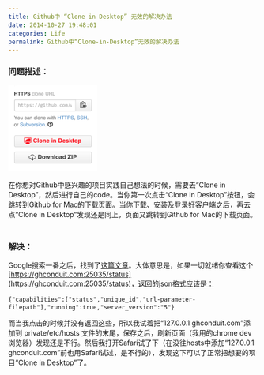 ```yaml
---
title: Github中 “Clone in Desktop” 无效的解决办法
date: 2014-10-27 19:48:01
categories: Life
permalink: Github中“Clone-in-Desktop”无效的解决办法
---
```


### 问题描述：

<img src="/image/图/Make “Clone in Desktop” down01.png" width="180" />

在你想对Github中感兴趣的项目实践自己想法的时候，需要去“Clone in Desktop”，然后进行自己的code。当你第一次点击“Clone in Desktop”按钮，会跳转到Github for Mac的下载页面。当你下载、安装及登录好客户端之后，再去点“Clone in Desktop”发现还是同上，页面又跳转到Github for Mac的下载页面。
　　
### 解决：
Google搜索一番之后，找到了[这篇文章](https://help.github.com/articles/github-conduit)。大体意思是，如果一切就绪你查看这个[https://ghconduit.com:25035/status](https://ghconduit.com:25035/status)，返回的json格式应该是：

	{"capabilities":["status","unique_id","url-parameter-filepath"],"running":true,"server_version":"5"} 

而当我点击的时候并没有返回这些，所以我试着把“127.0.0.1       ghconduit.com”添加到 private/etc/hosts 文件的末尾，保存之后，刷新页面（我用的chrome dev浏览器）发现还是不行。然后我打开Safari试了下（在没往hosts中添加“127.0.0.1       ghconduit.com”前也用Safari试过，是不行的），发现这下可以了正常把想要的项目“Clone in Desktop”了。

